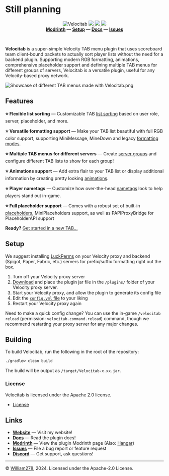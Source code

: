# Still planning

<!--suppress ALL -->
<p align="center">
    <img src="images/banner.png" alt="Velocitab" />
    <a href="https://github.com/WiIIiam278/Velocitab/actions/workflows/ci.yml">
        <img src="https://img.shields.io/github/actions/workflow/status/WiIIiam278/Velocitab/ci.yml?branch=master&logo=github"/>
    </a> 
    <a href="https://repo.william278.net/#/releases/net/william278/velocitab/">
        <img src="https://repo.william278.net/api/badge/latest/releases/net/william278/velocitab?color=00fb9a&name=Maven&prefix=v" />
    </a>
    <a href="https://discord.gg/tVYhJfyDWG">
        <img src="https://img.shields.io/discord/818135932103557162.svg?label=&logo=discord&logoColor=fff&color=7389D8&labelColor=6A7EC2" />
    </a> 
    <br/>
    <b>
        <a href="https://modrinth.com/plugin/velocitab">Modrinth</a>
    </b> —
    <b>
        <a href="https://william278.net/docs/velocitab/setup">Setup</a>
    </b> — 
    <b>
        <a href="https://william278.net/docs/velocitab/">Docs</a>
    </b> — 
    <b>
        <a href="https://github.com/WiIIiam278/Velocitab/issues">Issues</a>
    </b>
</p>
<br/>

**Velocitab** is a super-simple Velocity TAB menu plugin that uses scoreboard team client-bound packets to actually sort player lists without the need for a backend plugin. Supporting modern RGB formatting, animations, comprehensive placeholder support and defining multiple TAB menus for different groups of servers, Velocitab is a versatile plugin, useful for any Velocity-based proxy network.

![Showcase of different TAB menus made with Velocitab.png](images/showcase.png)

## Features
**⭐ Flexible list sorting** &mdash; Customizable TAB [list sorting](https://william278.net/docs/velocitab/sorting) based on user role, server, placeholder, and more.

**⭐ Versatile formatting support** &mdash; Make your TAB list beautiful with full RGB color support, supporting MiniMessage, MineDown and legacy [formatting modes](https://william278.net/docs/velocitab/formatting).

**⭐ Multiple TAB menus for different servers** &mdash; Create [server groups](https://william278.net/docs/velocitab/server-groups) and configure different TAB lists to show for each group!

**⭐ Animations support** &mdash; Add extra flair to your TAB list or display additional information by creating pretty looking [animations](https://william278.net/docs/velocitab/animations).

**⭐ Player nametags** &mdash; Customize how over-the-head [nametags](https://william278.net/docs/velocitab/nametags) look to help players stand out in-game.

**⭐ Full placeholder support** &mdash; Comes with a robust set of built-in [placeholders](https://william278.net/docs/velocitab/placeholders), MiniPlaceholders support, as well as PAPIProxyBridge for PlaceholderAPI support

**Ready?** [Get started in a new TAB&hellip;](https://william278.net/docs/velocitab/setup)

## Setup
We suggest installing [LuckPerms](https://luckperms.net) on your Velocity proxy and backend (Spigot, Paper, Fabric, etc.) servers for prefix/suffix formatting right out the box.

1. Turn off your Velocity proxy server
2. [Download](https://github.com/WiIIiam278/Velocitab/releases/latest) and place the plugin jar file in the `/plugins/` folder of your Velocity proxy server.
3. Start your Velocity proxy, and allow the plugin to generate its config file
4. Edit the [`config.yml` file](https://william278.net/docs/velocitab/config-file) to your liking
5. Restart your Velocity proxy again

Need to make a quick config change? You can use the in-game `/velocitab reload` (permission: `velocitab.command.reload`) command, though we recommend restarting your proxy server for any major changes.

## Building
To build Velocitab, run the following in the root of the repository:
```bash
./gradlew clean build
```
The build will be output as `/target/Velocitab-x.xx.jar`.

### License
Velocitab is licensed under the Apache 2.0 license.

- [License](https://github.com/WiIIiam278/Velocitab/blob/master/LICENSE)

## Links
* **[Website](https://william278.net/project/velocitab)** — Visit my website!
* **[Docs](https://william278.net/docs/velocitab)** — Read the plugin docs!
* **[Modrinth](https://modrinth.com/plugin/velocitab)** — View the plugin Modrinth page (Also: [Hangar](https://hangar.papermc.io/William278/Velocitab))
* **[Issues](https://github.com/WiIIiam278/Velocitab/issues)** — File a bug report or feature request
* **[Discord](https://discord.com/invite/tVYhJfyDWG)** — Get support, ask questions!

---
&copy; [William278](https://william278.net/), 2024. Licensed under the Apache-2.0 License.
